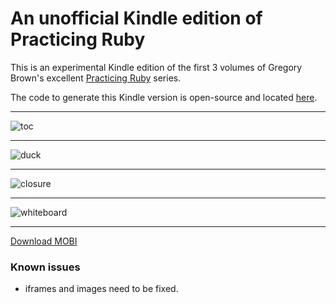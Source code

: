 # An unofficial Kindle edition of Practicing Ruby

This is an experimental Kindle edition of the first 3 volumes of Gregory
Brown's excellent [Practicing Ruby](https://practicingruby.com/) series.

The code to generate this Kindle version is open-source and located
[here](https://github.com/danchoi/practicing-ruby-manuscripts/tree/master/kindle).

---

![toc](https://raw.github.com/danchoi/practicing-ruby-kindle/master/screens/toc-sm.png)

---

![duck](https://raw.github.com/danchoi/practicing-ruby-kindle/master/screens/duck-sm.png)

---

![closure](https://raw.github.com/danchoi/practicing-ruby-kindle/master/screens/closure-sm.png)

---

![whiteboard](https://raw.github.com/danchoi/practicing-ruby-kindle/master/screens/whiteboard-sm.png)

---

[Download MOBI](https://github.com/danchoi/practicing-ruby-kindle/raw/master/practicing-ruby-2012-12-26.mobi)

### Known issues

* iframes and images need to be fixed.
